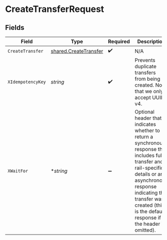 # CreateTransferRequest


## Fields

| Field                                                                                                                                                                                                                                                  | Type                                                                                                                                                                                                                                                   | Required                                                                                                                                                                                                                                               | Description                                                                                                                                                                                                                                            | Example                                                                                                                                                                                                                                                |
| ------------------------------------------------------------------------------------------------------------------------------------------------------------------------------------------------------------------------------------------------------ | ------------------------------------------------------------------------------------------------------------------------------------------------------------------------------------------------------------------------------------------------------ | ------------------------------------------------------------------------------------------------------------------------------------------------------------------------------------------------------------------------------------------------------ | ------------------------------------------------------------------------------------------------------------------------------------------------------------------------------------------------------------------------------------------------------ | ------------------------------------------------------------------------------------------------------------------------------------------------------------------------------------------------------------------------------------------------------ |
| `CreateTransfer`                                                                                                                                                                                                                                       | [shared.CreateTransfer](../../models/shared/createtransfer.md)                                                                                                                                                                                         | :heavy_check_mark:                                                                                                                                                                                                                                     | N/A                                                                                                                                                                                                                                                    |                                                                                                                                                                                                                                                        |
| `XIdempotencyKey`                                                                                                                                                                                                                                      | *string*                                                                                                                                                                                                                                               | :heavy_check_mark:                                                                                                                                                                                                                                     | Prevents duplicate transfers from being created. Note that we only accept UUID v4.                                                                                                                                                                     | ec7e1848-dc80-4ab0-8827-dd7fc0737b43                                                                                                                                                                                                                   |
| `XWaitFor`                                                                                                                                                                                                                                             | **string*                                                                                                                                                                                                                                              | :heavy_minus_sign:                                                                                                                                                                                                                                     | Optional header that indicates whether to return a synchronous response that includes full transfer and rail-specific details or an asynchronous response indicating the transfer was created (this is the default response if the header is omitted). |                                                                                                                                                                                                                                                        |